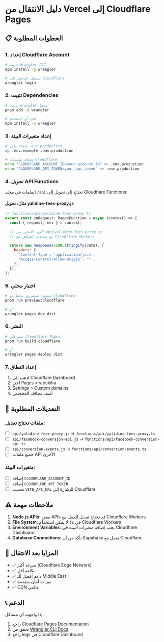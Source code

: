 # دليل الانتقال من Vercel إلى Cloudflare Pages

## 📋 الخطوات المطلوبة

### 1. إعداد Cloudflare Account
```bash
# تثبيت Wrangler CLI
npm install -g wrangler

# تسجيل الدخول إلى Cloudflare
wrangler login
```

### 2. تثبيت Dependencies
```bash
# تثبيت Wrangler محلياً
pnpm add -D wrangler

# أو استخدام npm
npm install -D wrangler
```

### 3. إعداد متغيرات البيئة
```bash
# إنشاء ملف .env.production
cp .env.example .env.production

# إضافة متغيرات Cloudflare
echo "CLOUDFLARE_ACCOUNT_ID=your_account_id" >> .env.production
echo "CLOUDFLARE_API_TOKEN=your_api_token" >> .env.production
```

### 4. تحويل API Functions
الملفات في مجلد `/api` تحتاج إلى تحويل إلى Cloudflare Functions:

#### مثال: تحويل yalidine-fees-proxy.js
```javascript
// functions/api/yalidine-fees-proxy.ts
export const onRequest: PagesFunction = async (context) => {
  const { request, env } = context;
  
  // الكود الأصلي من api/yalidine-fees-proxy.js
  // مع تعديلات للتوافق مع Cloudflare Workers
  
  return new Response(JSON.stringify(data), {
    headers: {
      'Content-Type': 'application/json',
      'Access-Control-Allow-Origin': '*',
    },
  });
};
```

### 5. اختبار محلي
```bash
# تشغيل المشروع محلياً مع Cloudflare
pnpm run preview:cloudflare

# أو
wrangler pages dev dist
```

### 6. النشر
```bash
# نشر إلى Cloudflare Pages
pnpm run build:cloudflare

# أو
wrangler pages deploy dist
```

### 7. إعداد النطاق
1. اذهب إلى Cloudflare Dashboard
2. اختر Pages > stockiha
3. Settings > Custom domains
4. أضف نطاقك المخصص

## 🔧 التعديلات المطلوبة

### ملفات تحتاج تعديل:
- [ ] `api/yalidine-fees-proxy.js` → `functions/api/yalidine-fees-proxy.ts`
- [ ] `api/facebook-conversion-api.js` → `functions/api/facebook-conversion-api.ts`
- [ ] `api/conversion-events.js` → `functions/api/conversion-events.ts`
- [ ] جميع ملفات API الأخرى

### متغيرات البيئة:
- [ ] إضافة `CLOUDFLARE_ACCOUNT_ID`
- [ ] إضافة `CLOUDFLARE_API_TOKEN`
- [ ] تحديث `VITE_API_URL` للإشارة إلى Cloudflare

## ⚠️ ملاحظات مهمة

1. **Node.js APIs**: بعض APIs قد تحتاج تعديل للعمل مع Cloudflare Workers
2. **File System**: لا يمكن استخدام `fs` في Cloudflare Workers
3. **Environment Variables**: يجب إضافة متغيرات البيئة في Cloudflare Dashboard
4. **Database Connections**: تأكد من أن Supabase يعمل مع Cloudflare

## 🚀 المزايا بعد الانتقال

- ✅ سرعة أكبر (Cloudflare Edge Network)
- ✅ تكلفة أقل
- ✅ دعم أفضل للـ Middle East
- ✅ ميزات أمان متقدمة
- ✅ CDN عالمي

## 📞 الدعم

إذا واجهت أي مشاكل:
1. راجع [Cloudflare Pages Documentation](https://developers.cloudflare.com/pages/)
2. تحقق من [Wrangler CLI Docs](https://developers.cloudflare.com/workers/wrangler/)
3. راجع logs في Cloudflare Dashboard
